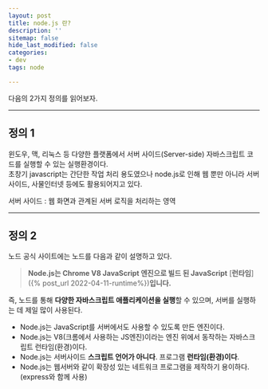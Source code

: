 ```yaml
---
layout: post
title: node.js 란?
description: ''
sitemap: false
hide_last_modified: false
categories:
- dev
tags: node

---
```

다음의 2가지 정의를 읽어보자.

***

## 정의 1

윈도우, 맥, 리눅스 등 다양한 플랫폼에서 서버 사이드(Server-side) 자바스크립트 코드를 실행할 수 있는 실행환경이다.  
초창기 javascript는 간단한 작업 처리 용도였으나 node.js로 인해 웹 뿐만 아니라 서버 사이드, 사물인터넷 등에도 활용되어지고 있다.

서버 사이드 : 웹 화면과 관계된 서버 로직을 처리하는 영역

***

## 정의 2

노드 공식 사이트에는 노드를 다음과 같이 설명하고 있다.

> **Node.js는 Chrome V8 JavaScript 엔진으로 빌드 된 JavaScript** [**런타임**]({% post_url 2022-04-11-runtime%})**입니다.**

즉, 노드를 통해 **다양한 자바스크립트 애플리케이션을 실행**할 수 있으며, 서버를 실행하는 데 제일 많이 사용된다.

* Node.js는 JavaScript를 서버에서도 사용할 수 있도록 만든 엔진이다.
* Node.js는 V8(크롬에서 사용하는 JS엔진)이라는 엔진 위에서 동작하는 자바스크립트 런타임(환경)이다.
* Node.js는 서버사이드 **스크립트 언어가 아니다**. 프로그램 **런타임(환경)이다**.
* Node.js는 웹서버와 같이 확장성 있는 네트워크 프로그램을 제작하기 용이하다.(express와 함께 사용)